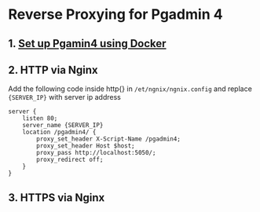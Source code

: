 # Reverse Proxying for Pgadmin 4

## 1. [Set up Pgamin4 using Docker](install_pgadmin4_using_docker.md)

## 2. HTTP via Nginx

Add the following code inside http{} in `/et/ngnix/ngnix.config` and replace `{SERVER_IP}` with server ip address

	server {
	    listen 80;
	    server_name {SERVER_IP}
	    location /pgadmin4/ {
	        proxy_set_header X-Script-Name /pgadmin4;
	        proxy_set_header Host $host;
	        proxy_pass http://localhost:5050/;
	        proxy_redirect off;
	    }
	}
	
## 3. HTTPS via Nginx